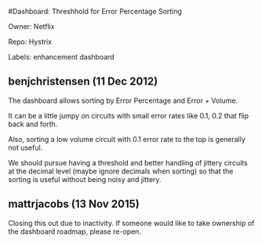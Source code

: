 #Dashboard: Threshhold for Error Percentage Sorting

Owner: Netflix

Repo: Hystrix

Labels: enhancement dashboard 

## benjchristensen (11 Dec 2012)

The dashboard allows sorting by Error Percentage and Error + Volume.

It can be a little jumpy on circuits with small error rates like 0.1, 0.2 that flip back and forth.

Also, sorting a low volume circuit with 0.1 error rate to the top is generally not useful.

We should pursue having a threshold and better handling of jittery circuits at the decimal level (maybe ignore decimals when sorting) so that the sorting is useful without being noisy and jittery.


## mattrjacobs (13 Nov 2015)

Closing this out due to inactivity.  If someone would like to take ownership of the dashboard roadmap, please re-open.  


